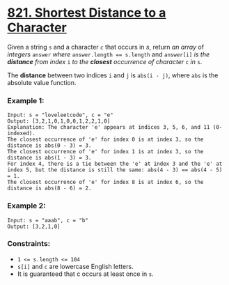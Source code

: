 # [821. Shortest Distance to a Character](https://leetcode.com/problems/shortest-distance-to-a-character/)

Given a string `s` and a character _`c`_ that occurs in _s_, return _an array_ of _integers_ `answer` _where_ `answer.length == s.length` and `answer[i]` _is the **distance** from index_ `i` _to the **closest** occurrence of character_ `c` _in_ `s`.

The **distance** between two indices `i` and `j` is `abs(i - j)`, where `abs` is the absolute value function.


### Example 1:
```
Input: s = "loveleetcode", c = "e"
Output: [3,2,1,0,1,0,0,1,2,2,1,0]
Explanation: The character 'e' appears at indices 3, 5, 6, and 11 (0-indexed).
The closest occurrence of 'e' for index 0 is at index 3, so the distance is abs(0 - 3) = 3.
The closest occurrence of 'e' for index 1 is at index 3, so the distance is abs(1 - 3) = 3.
For index 4, there is a tie between the 'e' at index 3 and the 'e' at index 5, but the distance is still the same: abs(4 - 3) == abs(4 - 5) = 1.
The closest occurrence of 'e' for index 8 is at index 6, so the distance is abs(8 - 6) = 2.
```

### Example 2:
```
Input: s = "aaab", c = "b"
Output: [3,2,1,0]
```

### Constraints:
- `1 <= s.length <= 104`
- `s[i]` and `c` are lowercase English letters.
- It is guaranteed that c occurs at least once in `s`.
